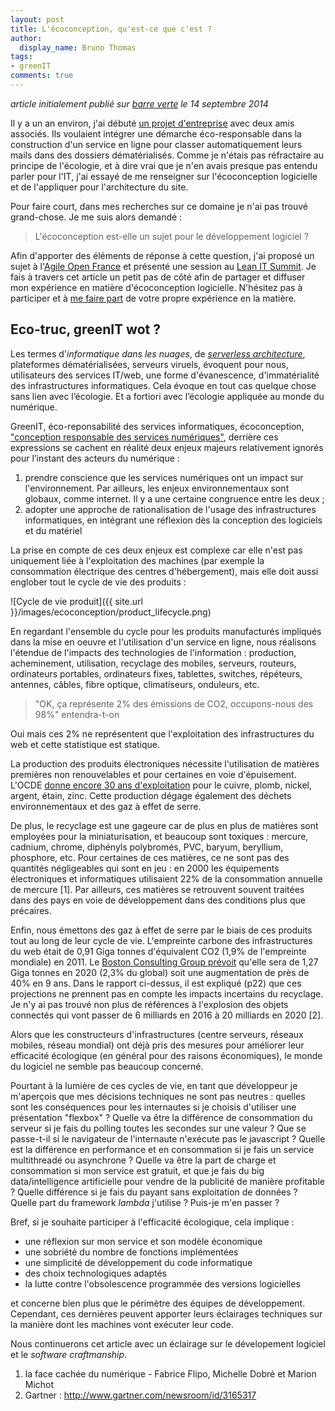 ```yaml
---
layout: post
title: L'écoconception, qu'est-ce que c'est ?
author:
  display_name: Bruno Thomas
tags:
- greenIT
comments: true
---
```


*article initialement publié sur [barre verte](https://barreverte.fr) le 14 septembre 2014*

Il y a un an environ, j'ai débuté [un projet d'entreprise](https://classe.io) avec deux amis associés. Ils voulaient intégrer une démarche éco-responsable dans la construction d'un service en ligne pour classer automatiquement leurs mails dans des dossiers dématérialisés. Comme je n'étais pas réfractaire au principe de l'écologie, et à dire vrai que je n'en avais presque pas entendu parler pour l'IT, j'ai essayé de me renseigner sur l'écoconception logicielle et de l'appliquer pour l'architecture du site.

Pour faire court, dans mes recherches sur ce domaine je n'ai pas trouvé grand-chose. Je me suis alors demandé :

> L'écoconception est-elle un sujet pour le développement logiciel ?

Afin d'apporter des éléments de réponse à cette question, j'ai proposé un sujet à l'[Agile Open France](http://agileopenfrance.com/) et présenté une session au [Lean IT Summit](http://www.lean-it-summit.com/7178-bruno-thomas). Je fais à travers cet article un petit pas de côté afin de partager et diffuser mon expérience en matière d'écoconception logicielle. N'hésitez pas à participer et à [me faire part](https://twitter.com/bam_thomas) de votre propre expérience en la matière.

## Eco-truc, greenIT wot ?

Les termes d'*informatique dans les nuages*, de *[serverless architecture](https://www.martinfowler.com/articles/serverless.html)*, plateformes dématérialisées, serveurs viruels, évoquent pour nous, utilisateurs des services IT/web, une forme d'évanescence, d'immatérialité des infrastructures informatiques. Cela évoque en tout cas quelque chose sans lien avec l’écologie. Et a fortiori avec l’écologie appliquée au monde du numérique.

GreenIT, éco-reponsabilité des services informatiques, écoconception, ["conception responsable des services numériques"](https://collectif.greenit.fr/), derrière ces expressions se cachent en réalité deux enjeux majeurs relativement ignorés pour l’instant des acteurs du numérique :

1. prendre conscience que les services numériques ont un impact sur l'environnement. Par ailleurs, les enjeux environnementaux sont globaux, comme internet. Il y a une certaine congruence entre les deux ;
2. adopter une approche de rationalisation de l'usage des infrastructures informatiques, en intégrant une réflexion dès la conception des logiciels et du matériel

La prise en compte de ces deux enjeux est complexe car elle n'est pas uniquement liée à l'exploitation des machines (par exemple la consommation électrique des centres d'hébergement), mais elle doit aussi englober tout le cycle de vie des produits :

![Cycle de vie produit]({{ site.url }}/images/ecoconception/product_lifecycle.png)

En regardant l'ensemble du cycle pour les produits manufacturés impliqués dans la mise en oeuvre et l'utilisation d'un service en ligne, nous réalisons l'étendue de l'impacts des technologies de l'information : production, acheminement, utilisation, recyclage des mobiles, serveurs, routeurs, ordinateurs portables, ordinateurs fixes, tablettes, switches, répéteurs, antennes, câbles, fibre optique, climatiseurs, onduleurs, etc.

> "OK, ça représente 2% des émissions de CO2, occupons-nous des 98%" entendra-t-on

Oui mais ces 2% ne représentent que l'exploitation des infrastructures du web et cette statistique est statique.

La production des produits électroniques nécessite l'utilisation de matières premières non renouvelables et pour certaines en voie d'épuisement. L'OCDE [donne encore 30 ans d'exploitation](http://www.statistiques.developpement-durable.gouv.fr/fileadmin/documents/Produits_editoriaux/Publications/Etudes_et_documents/2009/etudes_documentsN6_02.pdf) pour le cuivre, plomb, nickel, argent, étain, zinc. Cette production dégage également des déchets environnementaux et des gaz à effet de serre.

De plus, le recyclage est une gageure car de plus en plus de matières sont employées pour la miniaturisation, et beaucoup sont toxiques : mercure, cadnium, chrome, diphényls polybromés, PVC, baryum, beryllium, phosphore, etc. Pour certaines de ces matières, ce ne sont pas des quantités négligeables qui sont en jeu : en 2000 les équipements électroniques et informatiques utilisaient 22% de la consommation annuelle de mercure [1]. Par ailleurs, ces matières se retrouvent souvent traitées dans des pays en voie de développement dans des conditions plus que précaires.

Enfin, nous émettons des gaz à effet de serre par le biais de ces produits tout au long de leur cycle de vie. L'empreinte carbone des infrastructures du web était de 0,91 Giga tonnes d'équivalent CO2 (1,9% de l'empreinte mondiale) en 2011. Le [Boston Consulting Group prévoit](http://gesi.org/assets/js/lib/tinymce/jscripts/tiny_mce/plugins/ajaxfilemanager/uploaded/SMARTer%202020%20-%20The%20Role%20of%20ICT%20in%20Driving%20a%20Sustainable%20Future%20-%20December%202012.pdf) qu'elle sera de 1,27 Giga tonnes en 2020 (2,3% du global) soit une augmentation de près de 40% en 9 ans. Dans le rapport ci-dessus, il est expliqué (p22) que ces projections ne prennent pas en compte les impacts incertains du recyclage. Je n'y ai pas trouvé non plus de références à l'explosion des objets connectés qui vont passer de 6 milliards en 2016 à 20 milliards en 2020 [2].

Alors que les constructeurs d'infrastructures (centre serveurs, réseaux mobiles, réseau mondial) ont déjà pris des mesures pour améliorer leur efficacité écologique (en général pour des raisons économiques), le monde du logiciel ne semble pas beaucoup concerné.

Pourtant à la lumière de ces cycles de vie, en tant que développeur je m'aperçois que mes décisions techniques ne sont pas neutres : quelles sont les conséquences pour les internautes si je choisis d'utiliser une présentation "flexbox" ? Quelle va être la différence de consommation du serveur si je fais du polling toutes les secondes sur une valeur ? Que se passe-t-il si le navigateur de l'internaute n'exécute pas le javascript ? Quelle est la différence en performance et en consommation si je fais un service multithreadé ou asynchrone ? Quelle va être la part de charge et consommation si mon service est gratuit, et que je fais du big data/intelligence artificielle pour vendre de la publicité de manière profitable ? Quelle différence si je fais du payant sans exploitation de données ? Quelle part du framework *lambda* j'utilise ? Puis-je m'en passer ?

Bref, si je souhaite participer à l'efficacité écologique, cela implique :

* une réflexion sur mon service et son modèle économique
* une sobriété du nombre de fonctions implémentées
* une simplicité de développement du code informatique
* des choix technologiques adaptés
* la lutte contre l'obsolescence programmée des versions logicielles

et concerne bien plus que le périmètre des équipes de développement. Cependant, ces dernières peuvent apporter leurs éclairages techniques sur la manière dont les machines vont exécuter leur code.

Nous continuerons cet article avec un éclairage sur le dévelopement logiciel et le *software craftmanship*.

1. la face cachée du numérique - Fabrice Flipo, Michelle Dobré et Marion Michot
2. Gartner : http://www.gartner.com/newsroom/id/3165317
